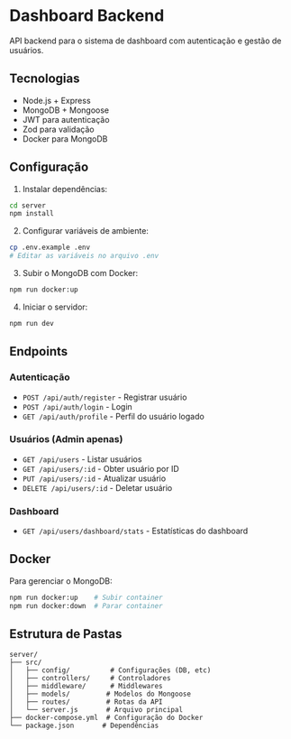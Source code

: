 # Dashboard Backend

API backend para o sistema de dashboard com autenticação e gestão de usuários.

## Tecnologias

- Node.js + Express
- MongoDB + Mongoose
- JWT para autenticação
- Zod para validação
- Docker para MongoDB

## Configuração

1. Instalar dependências:
```bash
cd server
npm install
```

2. Configurar variáveis de ambiente:
```bash
cp .env.example .env
# Editar as variáveis no arquivo .env
```

3. Subir o MongoDB com Docker:
```bash
npm run docker:up
```

4. Iniciar o servidor:
```bash
npm run dev
```

## Endpoints

### Autenticação
- `POST /api/auth/register` - Registrar usuário
- `POST /api/auth/login` - Login
- `GET /api/auth/profile` - Perfil do usuário logado

### Usuários (Admin apenas)
- `GET /api/users` - Listar usuários
- `GET /api/users/:id` - Obter usuário por ID
- `PUT /api/users/:id` - Atualizar usuário
- `DELETE /api/users/:id` - Deletar usuário

### Dashboard
- `GET /api/users/dashboard/stats` - Estatísticas do dashboard

## Docker

Para gerenciar o MongoDB:
```bash
npm run docker:up    # Subir container
npm run docker:down  # Parar container
```

## Estrutura de Pastas

```
server/
├── src/
│   ├── config/          # Configurações (DB, etc)
│   ├── controllers/     # Controladores
│   ├── middleware/      # Middlewares
│   ├── models/         # Modelos do Mongoose
│   ├── routes/         # Rotas da API
│   └── server.js       # Arquivo principal
├── docker-compose.yml  # Configuração do Docker
└── package.json       # Dependências
```
